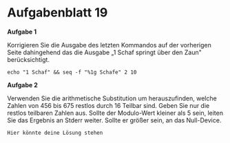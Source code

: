 # Aufgabenblatt 19

**Aufgabe 1**

Korrigieren Sie die Ausgabe des letzten Kommandos auf der vorherigen Seite dahingehend das die Ausgabe „1 Schaf springt über den Zaun" berücksichtigt.

`echo "1 Schaf" && seq -f "%1g Schafe" 2 10`

**Aufgabe 2**

Verwenden Sie die arithmetische Substitution um herauszufinden, welche Zahlen von 456 bis 675 restlos durch 16 Teilbar sind. Geben Sie nur die restlos teilbaren Zahlen aus. Sollte der Modulo-Wert kleiner als 5 sein, leiten Sie das Ergebnis an Stderr weiter. Sollte er größer sein, an das Null-Device.

`Hier könnte deine Lösung stehen`
